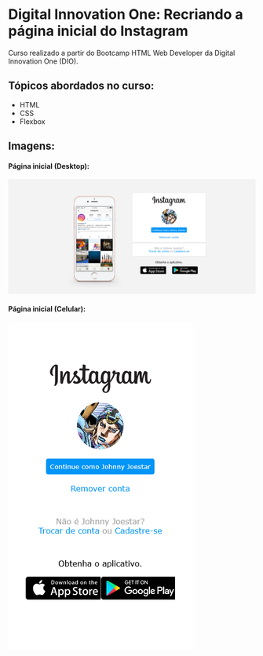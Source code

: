 # Digital Innovation One: Recriando a página inicial do Instagram

Curso realizado a partir do Bootcamp HTML Web Developer da Digital Innovation One (DIO).

## Tópicos abordados no curso:
- HTML
- CSS
- Flexbox

## Imagens:
#### Página inicial (Desktop):
![pagina inicial desktop](https://github.com/GuilhermeTonello/dio-instagram-paginainicial-clone/blob/master/readme-imgs/pagina-inicial-desktop.png?raw=true)

#### Página inicial (Celular):
![pagina inicial celular](https://github.com/GuilhermeTonello/dio-instagram-paginainicial-clone/blob/master/readme-imgs/pagina-inicial-celular.png?raw=true)